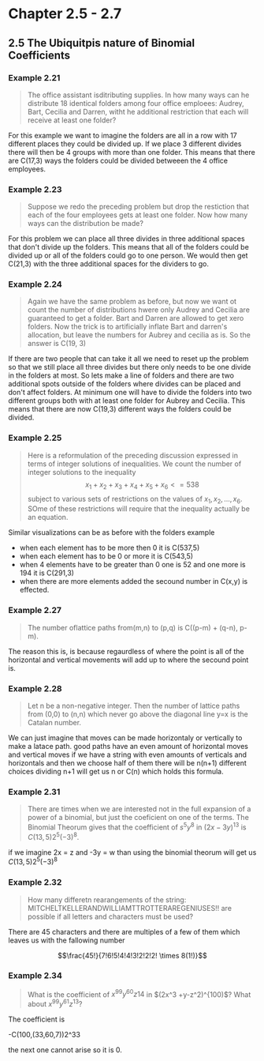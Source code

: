 # Chapter 2.5 - 2.7

## 2.5 The Ubiquitpis nature of Binomial Coefficients

### Example 2.21

> The office assistant isditributing supplies. In how many ways can he distribute 18 identical folders among four office emploees: Audrey, Bart, Cecilia and Darren, witht he additional restriction that each will receive at least one folder?

For this example we want to imagine the folders are all in a row with 17 different places they could be divided up. If we place 3 different divides there will then be 4 groups with more than one folder. This means that there are C(17,3) ways the folders could be divided betweeen the 4 office employees.

### Example 2.23

> Suppose we redo the preceding problem but drop the restiction that each of the four employees gets at least one folder. Now how many ways can the distribution be made?

For this problem we can place all three divides in three additional spaces that don't divide up the folders. This means that all of the folders could be divided up or all of the folders could go to one person. We would then get C(21,3) with the three additional spaces for the dividers to go.

### Example 2.24

> Again we have the same problem as before, but now we want ot count the number of distributions hwere only Audrey and Cecilia are guaranteed to get a folder. Bart and Darren are allowed to get xero folders. Now the trick is to artificially inflate Bart and darren's allocation, but leave the numbers for Aubrey and cecilia as is. So the answer is C(19, 3)

If there are two people that can take it all we need to reset up the problem so that we still place all three divides but there only needs to be one divide in the folders at most. So lets make a line of folders and there are two additional spots outside of the folders where divides can be placed and don't affect folders. At minimum one will have to divide the folders into two different groups both with at least one folder for Aubrey and Cecilia. This means that there are now C(19,3) different ways the folders could be divided.


### Example 2.25

> Here is a reformulation of the preceding discussion expressed in terms of integer solutions of inequalities.
We count the number of integer solutions to the inequality
$$x_1 + x_2 + x_3 + x_4 + x_5 + x_6 <= 538$$
subject to various sets of restrictions on the values of $x_1, x_2, ..., x_6$. SOme of these restrictions will require that the inequality actually be an equation.

Similar visualizations can be as before with the folders example

- when each element has to be more then 0 it is C(537,5)
- when each element has to be 0 or more it is C(543,5)
- when 4 elements have to be greater than 0 one is 52 and one more is 194 it is C(291,3)
- when there are more elements added the secound number in C(x,y) is effected.


### Example 2.27 

> The number oflattice paths from(m,n) to (p,q) is C((p-m) + (q-n), p-m).

The reason this is, is because regaurdless of where the point is all of the horizontal and vertical movements will add up to where the secound point is.

### Example 2.28

> Let n be a non-negative integer. Then the number of lattice paths from (0,0) to (n,n) which never go above the diagonal line y=x is the Catalan number.

We can just imagine that moves can be made horizontaly or vertically to make a latace path. good paths have an even amount of horizontal moves and vertical moves if we have a string with even amounts of verticals and horizontals and then we choose half of them there will be n(n+1) different choices dividing n+1 will get us n or C(n) which holds this formula.

### Example 2.31

> There are times when we are interested not in the full expansion of a power of a binomial, but just the coeficient on one of the terms. The Binomial Theorum gives that the coefficient of $s^5 y^8$ in $(2x - 3y)^{13}$ is $C(13,5) 2^5 (-3)^8$.

if we imagine 2x = z and -3y = w than using the binomial theorum will get us $C(13,5) 2^5 (-3)^8$

### Example 2.32

> How many differetn rearangements of the string:
MITCHELTKELLERANDWILLIAMTTROTTERAREGENIUSES!!
are possible if all letters and characters must be used?

There are 45 characters and there are multiples of a few of them which leaves us with the fallowing number

$$\frac{45!}{7!6!5!4!4!3!2!2!2! \times 8(1!)}$$


### Example 2.34

> What is the coefficient of $x^{99} y^{60} z{14}$ in $(2x^3 +y-z^2)^{100)$? What about $x^{99} y^{61} z^{13}$?

The coefficient is

-C(100,(33,60,7))2^33

the next one cannot arise so it is 0.

